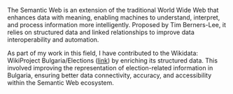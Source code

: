 The Semantic Web is an extension of the traditional World Wide Web that enhances data with meaning, enabling machines to understand, interpret, and process information more intelligently. Proposed by Tim Berners-Lee, it relies on structured data and linked relationships to improve data interoperability and automation.

As part of my work in this field, I have contributed to the Wikidata: WikiProject Bulgaria/Elections ([link](https://www.wikidata.org/wiki/Wikidata:WikiProject_Bulgaria/Elections)) by enriching its structured data. This involved improving the representation of election-related information in Bulgaria, ensuring better data connectivity, accuracy, and accessibility within the Semantic Web ecosystem.

